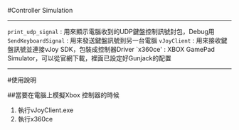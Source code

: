 #Controller Simulation
***
`print_udp_signal` : 用來顯示電腦收到的UDP鍵盤控制訊號封包，Debug用
`SendKeyboardSignal` : 用來發送鍵盤訊號到另一台電腦
`vJoyClient` : 用來接收鍵盤訊號並連接vJoy SDK，包裝成控制器Driver
`x360ce' : XBOX GamePad Simulator，可以從官網下載，裡面已設定好Gunjack的配置
***
#使用說明

##當要在電腦上模擬Xbox 控制器的時候
1. 執行vJoyClient.exe
2. 執行x360ce
